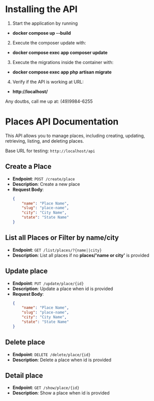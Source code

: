 # Installing the API

1. Start the application by running
 - **docker compose up --build**

2. Execute the composer update with:
 - **docker compose exec app composer update**

3. Execute the migrations inside the container with:
 - **docker compose exec app php artisan migrate**

4. Verify if the API is working at URL:
 - **http://localhost/**

Any doutbs, call me up at: (49)9984-6255

# Places API Documentation

This API allows you to manage places, including creating, updating, retrieving, listing, and deleting places.

Base URL for testing: `http://localhost/api`


## Create a Place

- **Endpoint**: `POST /create/place`
- **Description**: Create a new place
- **Request Body**:
  ```json
  {
      "name": "Place Name",
      "slug": "place-name",
      "city": "City Name",
      "state": "State Name"
  }

## List all Places or Filter by name/city

- **Endpoint**: `GET /list/places/?{name||city}`
- **Description**: List all places if no **places/'name or city'** is provided

## Update place

- **Endpoint**: `PUT /update/place/{id}`
- **Description**: Update a place when id is provided
- **Request Body**:
  ```json
  {
      "name": "Place Name",
      "slug": "place-name",
      "city": "City Name",
      "state": "State Name"
  }

## Delete place

- **Endpoint**: `DELETE /delete/place/{id}`
- **Description**: Delete a place when id is provided

## Detail place

- **Endpoint**: `GET /show/place/{id}`
- **Description**: Show a place when id is provided
